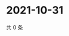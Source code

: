 # 2021-10-31

共 0 条

<!-- BEGIN WEIBO -->
<!-- 最后更新时间 Sun Oct 31 2021 06:07:56 GMT+0800 (China Standard Time) -->

<!-- END WEIBO -->
